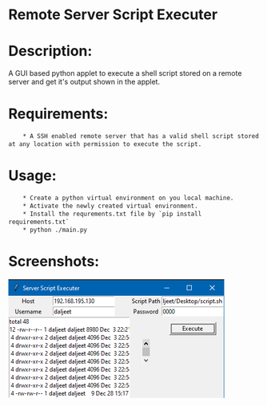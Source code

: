 # Remote Server Script Executer

# Description:

A GUI based python applet to execute a shell script stored on a remote server and get it's output shown in the applet.


# Requirements:

	    
	    * A SSH enabled remote server that has a valid shell script stored at any location with permission to execute the script.
	    

# Usage:

        * Create a python virtual environment on you local machine.
        * Activate the newly created virtual environment.
        * Install the requrements.txt file by `pip install requirements.txt`
        * python ./main.py
	
# Screenshots:

![1](/img/demo.png)
